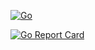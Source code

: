 [![Go](https://github.com/Izumra/Magistus/actions/workflows/go.yml/badge.svg)](https://github.com/Izumra/Magistus/actions/workflows/go.yml)

[![Go Report Card](https://goreportcard.com/badge/github.com/Izumra/Magistus)](https://goreportcard.com/report/github.com/Izumra/Magistus)